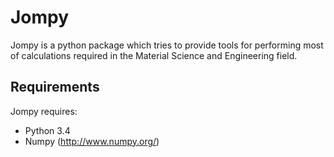 Jompy
=====
Jompy is a python package which tries to provide tools for performing most of 
calculations required in the Material Science and Engineering field.

Requirements
------------

Jompy requires:
- Python 3.4
- Numpy (http://www.numpy.org/)
